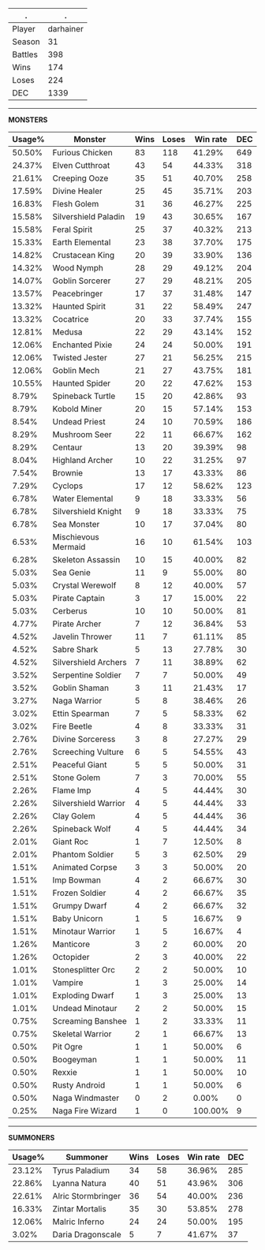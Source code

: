 .|.
|-|-
Player|darhainer
Season|31
Battles|398
Wins|174
Loses|224
DEC|1339

---
**MONSTERS**

Usage%|Monster|Wins|Loses|Win rate|DEC|
-|-|-|-|-|-|
50.50%|Furious Chicken|83|118|41.29%|649|
24.37%|Elven Cutthroat|43|54|44.33%|318|
21.61%|Creeping Ooze|35|51|40.70%|258|
17.59%|Divine Healer|25|45|35.71%|203|
16.83%|Flesh Golem|31|36|46.27%|225|
15.58%|Silvershield Paladin|19|43|30.65%|167|
15.58%|Feral Spirit|25|37|40.32%|213|
15.33%|Earth Elemental|23|38|37.70%|175|
14.82%|Crustacean King|20|39|33.90%|136|
14.32%|Wood Nymph|28|29|49.12%|204|
14.07%|Goblin Sorcerer|27|29|48.21%|205|
13.57%|Peacebringer|17|37|31.48%|147|
13.32%|Haunted Spirit|31|22|58.49%|247|
13.32%|Cocatrice|20|33|37.74%|155|
12.81%|Medusa|22|29|43.14%|152|
12.06%|Enchanted Pixie|24|24|50.00%|191|
12.06%|Twisted Jester|27|21|56.25%|215|
12.06%|Goblin Mech|21|27|43.75%|181|
10.55%|Haunted Spider|20|22|47.62%|153|
8.79%|Spineback Turtle|15|20|42.86%|93|
8.79%|Kobold Miner|20|15|57.14%|153|
8.54%|Undead Priest|24|10|70.59%|186|
8.29%|Mushroom Seer|22|11|66.67%|162|
8.29%|Centaur|13|20|39.39%|98|
8.04%|Highland Archer|10|22|31.25%|97|
7.54%|Brownie|13|17|43.33%|86|
7.29%|Cyclops|17|12|58.62%|123|
6.78%|Water Elemental|9|18|33.33%|56|
6.78%|Silvershield Knight|9|18|33.33%|75|
6.78%|Sea Monster|10|17|37.04%|80|
6.53%|Mischievous Mermaid|16|10|61.54%|103|
6.28%|Skeleton Assassin|10|15|40.00%|82|
5.03%|Sea Genie|11|9|55.00%|80|
5.03%|Crystal Werewolf|8|12|40.00%|57|
5.03%|Pirate Captain|3|17|15.00%|22|
5.03%|Cerberus|10|10|50.00%|81|
4.77%|Pirate Archer|7|12|36.84%|53|
4.52%|Javelin Thrower|11|7|61.11%|85|
4.52%|Sabre Shark|5|13|27.78%|30|
4.52%|Silvershield Archers|7|11|38.89%|62|
3.52%|Serpentine Soldier|7|7|50.00%|49|
3.52%|Goblin Shaman|3|11|21.43%|17|
3.27%|Naga Warrior|5|8|38.46%|26|
3.02%|Ettin Spearman|7|5|58.33%|62|
3.02%|Fire Beetle|4|8|33.33%|31|
2.76%|Divine Sorceress|3|8|27.27%|29|
2.76%|Screeching Vulture|6|5|54.55%|43|
2.51%|Peaceful Giant|5|5|50.00%|31|
2.51%|Stone Golem|7|3|70.00%|55|
2.26%|Flame Imp|4|5|44.44%|30|
2.26%|Silvershield Warrior|4|5|44.44%|33|
2.26%|Clay Golem|4|5|44.44%|36|
2.26%|Spineback Wolf|4|5|44.44%|34|
2.01%|Giant Roc|1|7|12.50%|8|
2.01%|Phantom Soldier|5|3|62.50%|29|
1.51%|Animated Corpse|3|3|50.00%|20|
1.51%|Imp Bowman|4|2|66.67%|30|
1.51%|Frozen Soldier|4|2|66.67%|35|
1.51%|Grumpy Dwarf|4|2|66.67%|32|
1.51%|Baby Unicorn|1|5|16.67%|9|
1.51%|Minotaur Warrior|1|5|16.67%|4|
1.26%|Manticore|3|2|60.00%|20|
1.26%|Octopider|2|3|40.00%|22|
1.01%|Stonesplitter Orc|2|2|50.00%|10|
1.01%|Vampire|1|3|25.00%|14|
1.01%|Exploding Dwarf|1|3|25.00%|13|
1.01%|Undead Minotaur|2|2|50.00%|15|
0.75%|Screaming Banshee|1|2|33.33%|11|
0.75%|Skeletal Warrior|2|1|66.67%|13|
0.50%|Pit Ogre|1|1|50.00%|6|
0.50%|Boogeyman|1|1|50.00%|11|
0.50%|Rexxie|1|1|50.00%|10|
0.50%|Rusty Android|1|1|50.00%|6|
0.50%|Naga Windmaster|0|2|0.00%|0|
0.25%|Naga Fire Wizard|1|0|100.00%|9|

---
**SUMMONERS**

Usage%|Summoner|Wins|Loses|Win rate|DEC|
-|-|-|-|-|-|
23.12%|Tyrus Paladium|34|58|36.96%|285|
22.86%|Lyanna Natura|40|51|43.96%|306|
22.61%|Alric Stormbringer|36|54|40.00%|236|
16.33%|Zintar Mortalis|35|30|53.85%|278|
12.06%|Malric Inferno|24|24|50.00%|195|
3.02%|Daria Dragonscale|5|7|41.67%|37|
